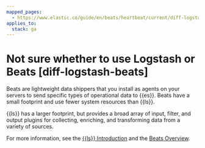 ```yaml
---
mapped_pages:
  - https://www.elastic.co/guide/en/beats/heartbeat/current/diff-logstash-beats.html
applies_to:
  stack: ga
---
```


# Not sure whether to use Logstash or Beats [diff-logstash-beats]

Beats are lightweight data shippers that you install as agents on your servers to send specific types of operational data to {{es}}. Beats have a small footprint and use fewer system resources than {{ls}}.

{{ls}} has a larger footprint, but provides a broad array of input, filter, and output plugins for collecting, enriching, and transforming data from a variety of sources.

For more information, see the [{{ls}} Introduction](logstash://reference/index.md) and the [Beats Overview](/reference/index.md).

